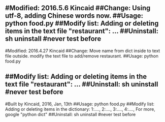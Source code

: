 #Modified: 2016.5.6 Kincaid
##Change:
	Using utf-8, adding Chinese words now.
##Usage: 
	python food.py
##Modify list:
	Adding or deleting items in the text file "restaurant":
	<first restaurant>
	<second restaurant>
	<third restaurant>
	<fourth restaurant>
	...
##Uninstall: 
	sh uninstall 
	#never test before
-----
#Modified: 2016.4.27 Kincaid
##Change:
	Move name from dict inside to text file outside.
	modify the text file to add/remove restaurant.
##Usage: 
	python food.py

##Modify list:
	Adding or deleting items in the text file "restaurant":
	<first restaurant>
	<second restaurant>
	<third restaurant>
	<fourth restaurant>
	...
##Uninstall: 
	sh uninstall 
	#never test before
-----
#Built by Kincaid, 2016, Jan, 13th
##Usage: 
	python food.py
##Modify list:
	Adding or deleting items in the dictionary:
	1:....,
	2:....,
	3:....,
	4:....,
	For more, google "python dict"
##Uninstall: 
	sh uninstall
	#never test before

